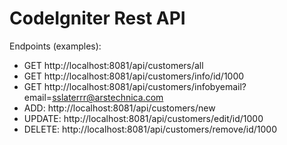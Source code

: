 # CodeIgniter Rest API

Endpoints (examples):
* GET http://localhost:8081/api/customers/all
* GET http://localhost:8081/api/customers/info/id/1000
* GET http://localhost:8081/api/customers/infobyemail?email=sslaterrr@arstechnica.com
* ADD: http://localhost:8081/api/customers/new
* UPDATE: http://localhost:8081/api/customers/edit/id/1000
* DELETE: http://localhost:8081/api/customers/remove/id/1000